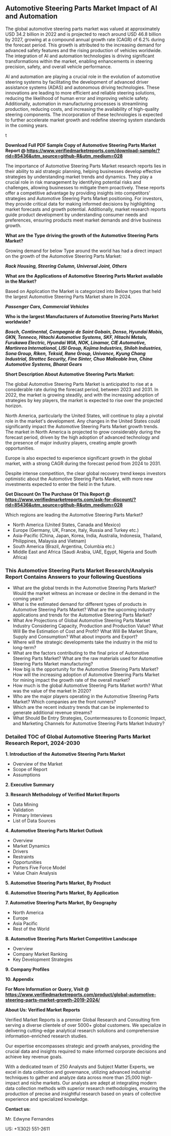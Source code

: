 <h2>Automotive Steering Parts Market Impact of AI and Automation</h2><p>The global automotive steering parts market was valued at approximately USD 34.2 billion in 2022 and is projected to reach around USD 46.8 billion by 2027, growing at a compound annual growth rate (CAGR) of 6.2% during the forecast period. This growth is attributed to the increasing demand for advanced safety features and the rising production of vehicles worldwide. The integration of AI and automation technologies is driving significant transformations within the market, enabling enhancements in steering precision, safety, and overall vehicle performance.</p><p>AI and automation are playing a crucial role in the evolution of automotive steering systems by facilitating the development of advanced driver assistance systems (ADAS) and autonomous driving technologies. These innovations are leading to more efficient and reliable steering solutions, reducing the likelihood of human error and improving vehicle safety. Additionally, automation in manufacturing processes is streamlining production, reducing costs, and increasing the availability of high-quality steering components. The incorporation of these technologies is expected to further accelerate market growth and redefine steering system standards in the coming years.</p>t</p><p id="" class=""><strong>Download Full PDF Sample Copy of Automotive Steering Parts Market Report @ <a href="https://www.verifiedmarketreports.com/download-sample/?rid=85436&utm_source=github-R&utm_medium=028" target="_blank">https://www.verifiedmarketreports.com/download-sample/?rid=85436&utm_source=github-R&utm_medium=028</a></strong></p><p>The importance of&nbsp;Automotive Steering Parts Market research reports lies in their ability to aid strategic planning, helping businesses develop effective strategies by understanding market trends and dynamics. They play a crucial role in risk management by identifying potential risks and challenges, allowing businesses to mitigate them proactively. These reports offer a competitive advantage by providing insights into competitors' strategies and Automotive Steering Parts Market positioning. For investors, they provide critical data for making informed decisions by highlighting market forecasts and growth potential. Additionally, market research reports guide product development by understanding consumer needs and preferences, ensuring products meet market demands and drive business growth.</p><p><strong>What are the&nbsp;Type driving the growth of the Automotive Steering Parts Market?</strong></p><p id="" class="">Growing demand for below Type around the world has had a direct impact on the growth of the Automotive Steering Parts Market:</p><em><strong>Rack Housing, Steering Column, Universal Joint, Others</strong></em></p><strong>What are the&nbsp;Applications&nbsp;of Automotive Steering Parts Market available in the Market?</strong></p><p id="" class="">Based on Application the Market is categorized into Below types that held the largest Automotive Steering Parts Market share In 2024.</p><em><strong>Passenger Cars, Commercial Vehicles</strong></em></p><strong>Who is the largest Manufacturers of Automotive Steering Parts Market worldwide?</strong></p><p><em><strong>Bosch, Continental, Compagnie de Saint Gobain, Denso, Hyundai Mobis, GKN, Tenneco, Hitachi Automotive Systems, SKF, Hitachi Metals, Furukawa Electric, Hyundai WIA, NOK, Linamar, CIE Automotive, Martinrea International, LISI Group, Kojima Industries, Shiloh Industries, Sona Group, Riken, Teksid, Rane Group, Univance, Kyung Chang Industrial, Strattec Security, Fine Sinter, Chuo Malleable Iron, China Automotive Systems, Bharat Gears</strong></em></p><p id="" class=""><strong>Short Description About Automotive Steering Parts Market:</strong></p><p>The global Automotive Steering Parts Market is anticipated to rise at a considerable rate during the forecast period, between 2023 and 2031. In 2022, the market is growing steadily, and with the increasing adoption of strategies by key players, the market is expected to rise over the projected horizon.</p><p>North America, particularly the United States, will continue to play a pivotal role in the market's development. Any changes in the United States could significantly impact the Automotive Steering Parts Market growth trends. The market in North America is projected to grow considerably during the forecast period, driven by the high adoption of advanced technology and the presence of major industry players, creating ample growth opportunities.</p><p>Europe is also expected to experience significant growth in the global market, with a strong CAGR during the forecast period from 2024 to 2031.</p><p>Despite intense competition, the clear global recovery trend keeps investors optimistic about the Automotive Steering Parts Market, with more new investments expected to enter the field in the future.</p><p id="" class=""><strong>Get Discount On The Purchase Of This Report @ <a href="https://www.verifiedmarketreports.com/ask-for-discount/?rid=85436&utm_source=github-R&utm_medium=028" target="_blank">https://www.verifiedmarketreports.com/ask-for-discount/?rid=85436&utm_source=github-R&utm_medium=028</a></strong></p>Which regions are leading the Automotive Steering Parts Market?</p><ul><li>North America (United States, Canada and Mexico)</li><li>Europe (Germany, UK, France, Italy, Russia and Turkey etc.)</li><li>Asia-Pacific (China, Japan, Korea, India, Australia, Indonesia, Thailand, Philippines, Malaysia and Vietnam)</li><li>South America (Brazil, Argentina, Columbia etc.)</li><li>Middle East and Africa (Saudi Arabia, UAE, Egypt, Nigeria and South Africa)</li></ul><h3 id="" class="">This Automotive Steering Parts Market Research/Analysis Report Contains Answers to your following Questions</h3><ul><li>What are the global trends in the Automotive Steering Parts Market? Would the market witness an increase or decline in the demand in the coming years?</li><li>What is the estimated demand for different types of products in Automotive Steering Parts Market? What are the upcoming industry applications and trends for the Automotive Steering Parts Market?</li><li>What Are Projections of Global Automotive Steering Parts Market Industry Considering Capacity, Production and Production Value? What Will Be the Estimation of Cost and Profit? What Will Be Market Share, Supply and Consumption? What about imports and Export?</li><li>Where will the strategic developments take the industry in the mid to long-term?</li><li>What are the factors contributing to the final price of Automotive Steering Parts Market? What are the raw materials used for Automotive Steering Parts Market manufacturing?</li><li>How big is the opportunity for the Automotive Steering Parts Market? How will the increasing adoption of Automotive Steering Parts Market for mining impact the growth rate of the overall market?</li><li>How much is the global Automotive Steering Parts Market worth? What was the value of the market In 2020?</li><li>Who are the major players operating in the Automotive Steering Parts Market? Which companies are the front runners?</li><li>Which are the recent industry trends that can be implemented to generate additional revenue streams?</li><li>What Should Be Entry Strategies, Countermeasures to Economic Impact, and Marketing Channels for Automotive Steering Parts Market Industry?</li></ul><h3 id="" class="">Detailed TOC of Global Automotive Steering Parts Market Research Report, 2024-2030</h3><p id="" class=""><strong>1. Introduction of the Automotive Steering Parts Market</strong></p><ul><li>Overview of the Market</li><li>Scope of Report</li><li>Assumptions</li></ul><p id="" class=""><strong>2. Executive Summary</strong></p><p id="" class=""><strong>3. Research Methodology of Verified Market Reports</strong></p><ul><li>Data Mining</li><li>Validation</li><li>Primary Interviews</li><li>List of Data Sources</li></ul><p id="" class=""><strong>4. Automotive Steering Parts Market Outlook</strong></p><ul><li>Overview</li><li>Market Dynamics</li><li>Drivers</li><li>Restraints</li><li>Opportunities</li><li>Porters Five Force Model</li><li>Value Chain Analysis</li></ul><p id="" class=""><strong>5. Automotive Steering Parts Market, By Product</strong></p><p id="" class=""><strong>6. Automotive Steering Parts Market, By Application</strong></p><p id="" class=""><strong>7. Automotive Steering Parts Market, By Geography</strong></p><ul><li>North America</li><li>Europe</li><li>Asia Pacific</li><li>Rest of the World</li></ul><p id="" class=""><strong>8. Automotive Steering Parts Market Competitive Landscape</strong></p><ul><li>Overview</li><li>Company Market Ranking</li><li>Key Development Strategies</li></ul><p id="" class=""><strong>9. Company Profiles</strong></p><p id="" class=""><strong>10. Appendix</strong></p><p id="" class=""><strong>For More Information or Query, Visit @ <a href="https://www.verifiedmarketreports.com/product/global-automotive-steering-parts-market-growth-2019-2024/" target="_blank">https://www.verifiedmarketreports.com/product/global-automotive-steering-parts-market-growth-2019-2024/</a></strong></p><p id="" class=""><strong>About Us: Verified Market Reports</strong></p><p id="" class="">Verified Market Reports is a premier Global Research and Consulting firm serving a diverse clientele of over 5000+ global customers. We specialize in delivering cutting-edge analytical research solutions and comprehensive information-enriched research studies.</p><p id="" class="">Our expertise encompasses strategic and growth analyses, providing the crucial data and insights required to make informed corporate decisions and achieve key revenue goals.</p><p id="" class="">With a dedicated team of 250 Analysts and Subject Matter Experts, we excel in data collection and governance, utilizing advanced industrial techniques to gather and analyze data across more than 25,000 high-impact and niche markets. Our analysts are adept at integrating modern data collection methods with superior research methodologies, ensuring the production of precise and insightful research based on years of collective experience and specialized knowledge.</p><p id="" class=""><strong>Contact us:</strong></p><p id="" class="">Mr. Edwyne Fernandes</p><p id="" class="">US: +1(302) 551-2611</p>